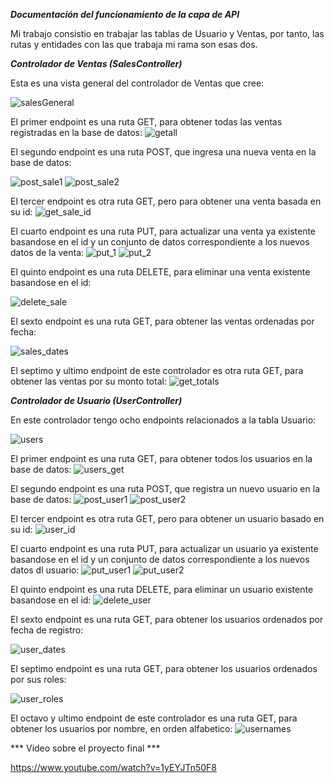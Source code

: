 ***Documentación del funcionamiento de la capa de API***

Mi trabajo consistio en trabajar las tablas de Usuario y Ventas, por tanto, las rutas y entidades con las que trabaja mi rama son esas dos.

***Controlador de Ventas (SalesController)***

Esta es una vista general del controlador de Ventas que cree: 

![salesGeneral](https://github.com/Abnerdotel/Venta/assets/116674818/87062cde-2e84-4fb6-913b-7748d2b4004b)

El primer endpoint es una ruta GET, para obtener todas las ventas registradas en la base de datos:
![getall](https://github.com/Abnerdotel/Venta/assets/116674818/b86fc26e-76aa-4245-b253-8cbd804d28bb)

El segundo endpoint es una ruta POST, que ingresa una nueva venta en la base de datos:

![post_sale1](https://github.com/Abnerdotel/Venta/assets/116674818/31ba989c-27ee-4b7b-945d-652564551207)
![post_sale2](https://github.com/Abnerdotel/Venta/assets/116674818/ff6a95c9-2e95-4b98-aa75-aaa5c8198747)

El tercer endpoint es otra ruta GET, pero para obtener una venta basada en su id: 
![get_sale_id](https://github.com/Abnerdotel/Venta/assets/116674818/1e4e65b1-feb2-49d2-a821-de2d1092b88e)

El cuarto endpoint es una ruta PUT, para actualizar una venta ya existente basandose en el id y un conjunto de datos correspondiente a los nuevos datos de la venta:
![put_1](https://github.com/Abnerdotel/Venta/assets/116674818/2c55c6e9-fef9-40df-83a3-5c8d71df9168)
![put_2](https://github.com/Abnerdotel/Venta/assets/116674818/0ebef4b2-a620-44ad-91f0-05323bb68449)

El quinto endpoint es una ruta DELETE, para eliminar una venta existente basandose en el id:

![delete_sale](https://github.com/Abnerdotel/Venta/assets/116674818/d86e5a67-5455-429c-acdb-caa4bd5154de)

El sexto endpoint es una ruta GET, para obtener las ventas ordenadas por fecha:

![sales_dates](https://github.com/Abnerdotel/Venta/assets/116674818/cfd71e96-77f6-4617-b6f3-1b946f7e0fdf)

El septimo y ultimo endpoint de este controlador es otra ruta GET, para obtener las ventas por su monto total: 
![get_totals](https://github.com/Abnerdotel/Venta/assets/116674818/4437fd7b-d746-4a03-a976-f4e6556c5213)

***Controlador de Usuario (UserController)***

En este controlador tengo ocho endpoints relacionados a la tabla Usuario:

![users](https://github.com/Abnerdotel/Venta/assets/116674818/d4c6e051-9ed5-4fc9-894e-de0d22590114)

El primer endpoint es una ruta GET, para obtener todos los usuarios en la base de datos:
![users_get](https://github.com/Abnerdotel/Venta/assets/116674818/74c69982-d74a-410b-bf26-80d8b325e46b)


El segundo endpoint es una ruta POST, que registra un nuevo usuario en la base de datos:
![post_user1](https://github.com/Abnerdotel/Venta/assets/116674818/0c9f02ac-e747-4ce2-ba17-d0fed6b3247a)
![post_user2](https://github.com/Abnerdotel/Venta/assets/116674818/72400035-6130-4e0d-a9e4-57f3f50952c7)

El tercer endpoint es otra ruta GET, pero para obtener un usuario basado en su id: 
![user_id](https://github.com/Abnerdotel/Venta/assets/116674818/eca09754-f5fb-4df3-99a5-7d8f210f0dfa)


El cuarto endpoint es una ruta PUT, para actualizar un usuario ya existente basandose en el id y un conjunto de datos correspondiente a los nuevos datos dl usuario:
![put_user1](https://github.com/Abnerdotel/Venta/assets/116674818/45dfad57-02e1-4123-8be6-4fc354709730)
![put_user2](https://github.com/Abnerdotel/Venta/assets/116674818/dd6b6d6f-efc4-473a-a62b-7c419eaf587d)


El quinto endpoint es una ruta DELETE, para eliminar un usuario existente basandose en el id:
![delete_user](https://github.com/Abnerdotel/Venta/assets/116674818/0356afb8-49a9-4c05-b5e2-5a5e97577df7)


El sexto endpoint es una ruta GET, para obtener los usuarios ordenados por fecha de registro:

![user_dates](https://github.com/Abnerdotel/Venta/assets/116674818/87d09551-aca8-403b-b840-acd3b6920227)


El septimo endpoint es una ruta GET, para obtener los usuarios ordenados por sus roles: 

![user_roles](https://github.com/Abnerdotel/Venta/assets/116674818/e550dcac-7292-494c-b222-2353c644d63b)

El octavo y ultimo endpoint de este controlador es una ruta GET, para obtener los usuarios por nombre, en orden alfabetico:
![usernames](https://github.com/Abnerdotel/Venta/assets/116674818/90ebc490-a2e0-48f1-8d79-f2c25b8a4abf)

*** Video sobre el proyecto final ***

https://www.youtube.com/watch?v=1yEYJTn50F8
